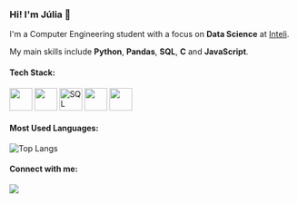 ### Hi! I'm Júlia 👋

I'm a Computer Engineering student with a focus on **Data Science** at [Inteli](https://www.inteli.edu.br/).

My main skills include **Python**, **Pandas**, **SQL**, **C** and **JavaScript**.

#### Tech Stack:
<p align="left">
  <img src="https://cdn.jsdelivr.net/gh/devicons/devicon/icons/python/python-original.svg" height="40" width="40"/>
  <img src="https://cdn.jsdelivr.net/gh/devicons/devicon/icons/javascript/javascript-original.svg" height="40" width="40"/>
  <img src="https://cdn.jsdelivr.net/gh/devicons/devicon/icons/sqlite/sqlite-original.svg" height="40" width="40" title="SQL"/>
  <img src="https://cdn.jsdelivr.net/gh/devicons/devicon/icons/pandas/pandas-original.svg" height="40" width="40"/>
  <img src="https://cdn.jsdelivr.net/gh/devicons/devicon/icons/c/c-original.svg" height="40" width="40"/>

</p>

#### Most Used Languages:
![Top Langs](https://github-readme-stats.vercel.app/api/top-langs/?username=seu_username&layout=compact&theme=dark)

#### Connect with me:
<a href="https://www.linkedin.com/in/júlia-alvesdejesus/">
    <img src="https://img.shields.io/badge/LinkedIn-0077B5?style=for-the-badge&logo=linkedin&logoColor=white"/>
</a>
